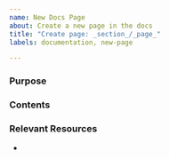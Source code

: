 ```yaml
---
name: New Docs Page
about: Create a new page in the docs
title: "Create page: _section_/_page_"
labels: documentation, new-page

---
```


### Purpose


### Contents


### Relevant Resources
- 
